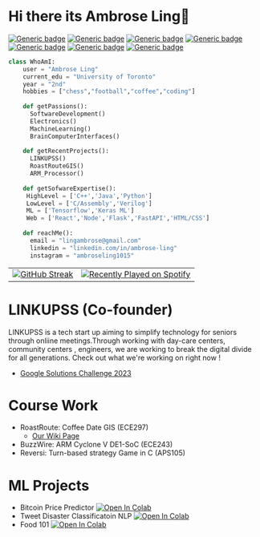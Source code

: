
# Hi there its Ambrose Ling👋

[![Generic badge](https://img.shields.io/badge/C++/C/Assembly-YES-<COLOR>.svg)](https://shields.io/)
[![Generic badge](https://img.shields.io/badge/Python-YES-<COLOR>.svg)](https://shields.io/)
[![Generic badge](https://img.shields.io/badge/Java-YES-<COLOR>.svg)](https://shields.io/)
[![Generic badge](https://img.shields.io/badge/JavaScipt-YES-<COLOR>.svg)](https://shields.io/)
[![Generic badge](https://img.shields.io/badge/React-YES-<COLOR>.svg)](https://shields.io/)
[![Generic badge](https://img.shields.io/badge/MATLAB-YES-<COLOR>.svg)](https://shields.io/)
[![Generic badge](https://img.shields.io/badge/Tensorflow-YES-<COLOR>.svg)](https://shields.io/)

```python
class WhoAmI:
    user = "Ambrose Ling"
    current_edu = "University of Toronto"
    year = "2nd"
    hobbies = ["chess","football","coffee","coding"]
    
    def getPassions():
      SoftwareDevelopment()
      Electronics()
      MachineLearning()
      BrainComputerInterfaces()
    
    def getRecentProjects():
      LINKUPSS()
      RoastRouteGIS()
      ARM_Processor()
    
    def getSofwareExpertise():
     HighLevel = ['C++','Java','Python']
     LowLevel = ['C/Assembly','Verilog']
     ML = ['Tensorflow','Keras ML']
     Web = ['React','Node','Flask','FastAPI','HTML/CSS']
     
    def reachMe():
      email = "lingambrose@gmail.com"
      linkedin = "linkedin.com/in/ambrose-ling"
      instagram = "ambroseling1015"
```

<table>
  <tr>
    <td>
      <a href="https://git.io/streak-stats">
        <img src="https://github-readme-streak-stats.herokuapp.com/?user=DenverCoder1" alt="GitHub Streak" />
      </a>
    </td>
    <td>
      <a href="https://open.spotify.com/user/22f3jxttnpknq4fqtknrl2bxi">
        <img src="https://spotify-recently-played-readme.vercel.app/api?user=22f3jxttnpknq4fqtknrl2bxi" alt="Recently Played on Spotify" />
      </a>
    </td>
  </tr>
</table>

# LINKUPSS (Co-founder)
LINKUPSS is a tech start up aiming to simplify technology for seniors through onliine meetings.Through working with day-care centers, community centers , engineers, we are working to break the digital divide for all generations. Check out what we're working on right now !
- [Google Solutions Challenge 2023](https://www.youtube.com/watch?v=1npCEqfD8k4&t=15s)

# Course Work
- RoastRoute: Coffee Date GIS (ECE297)
   - [Our Wiki Page](http://ug251.eecg.utoronto.ca/wiki297s/doku.php?id=cd019:start)
- BuzzWire: ARM Cyclone V DE1-SoC (ECE243)
- Reversi: Turn-based strategy Game in C (APS105)

# ML Projects
- Bitcoin Price Predictor [![Open In Colab](https://colab.research.google.com/assets/colab-badge.svg)](https://colab.research.google.com/drive/1X2nghZTOzs9u5lgMzETvQSN4jhz7tAsy)
- Tweet Disaster Classificatoin NLP [![Open In Colab](https://colab.research.google.com/assets/colab-badge.svg)](https://colab.research.google.com/drive/13XAe8Hy_F3tCuDsWR55xzJlxI4BbihYy)
- Food 101 [![Open In Colab](https://colab.research.google.com/assets/colab-badge.svg)](https://colab.research.google.com/drive/1epo8WlfpE4FSRaQ6BIE14niTFKPZlkSt)

